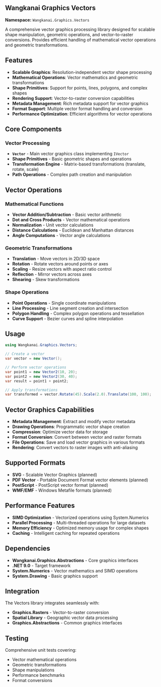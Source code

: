 ## Wangkanai Graphics Vectors

**Namespace:** `Wangkanai.Graphics.Vectors`

A comprehensive vector graphics processing library designed for scalable shape manipulation, geometric operations, and vector-to-raster conversions. Provides efficient handling of mathematical vector operations and geometric transformations.

## Features

- **Scalable Graphics**: Resolution-independent vector shape processing
- **Mathematical Operations**: Vector mathematics and geometric transformations
- **Shape Primitives**: Support for points, lines, polygons, and complex shapes
- **Rendering Support**: Vector-to-raster conversion capabilities
- **Metadata Management**: Rich metadata support for vector graphics
- **Format Support**: Multiple vector format handling and conversion
- **Performance Optimization**: Efficient algorithms for vector operations

## Core Components

### Vector Processing
- **`Vector`** - Main vector graphics class implementing `IVector`
- **Shape Primitives** - Basic geometric shapes and operations
- **Transformation Engine** - Matrix-based transformations (translate, rotate, scale)
- **Path Operations** - Complex path creation and manipulation

## Vector Operations

### Mathematical Functions
- **Vector Addition/Subtraction** - Basic vector arithmetic
- **Dot and Cross Products** - Vector mathematical operations
- **Normalization** - Unit vector calculations
- **Distance Calculations** - Euclidean and Manhattan distances
- **Angle Computations** - Vector angle calculations

### Geometric Transformations
- **Translation** - Move vectors in 2D/3D space
- **Rotation** - Rotate vectors around points or axes
- **Scaling** - Resize vectors with aspect ratio control
- **Reflection** - Mirror vectors across axes
- **Shearing** - Skew transformations

### Shape Operations
- **Point Operations** - Single coordinate manipulations
- **Line Processing** - Line segment creation and intersection
- **Polygon Handling** - Complex polygon operations and tessellation
- **Curve Support** - Bezier curves and spline interpolation

## Usage

```csharp
using Wangkanai.Graphics.Vectors;

// Create a vector
var vector = new Vector();

// Perform vector operations
var point1 = new Vector2(10, 20);
var point2 = new Vector2(30, 40);
var result = point1 + point2;

// Apply transformations
var transformed = vector.Rotate(45).Scale(2.0).Translate(100, 100);
```

## Vector Graphics Capabilities

- **Metadata Management**: Extract and modify vector metadata
- **Drawing Operations**: Programmatic vector shape creation
- **Compression**: Optimize vector data for storage
- **Format Conversion**: Convert between vector and raster formats
- **File Operations**: Save and load vector graphics in various formats
- **Rendering**: Convert vectors to raster images with anti-aliasing

## Supported Formats

- **SVG** - Scalable Vector Graphics (planned)
- **PDF Vector** - Portable Document Format vector elements (planned)
- **PostScript** - PostScript vector format (planned)
- **WMF/EMF** - Windows Metafile formats (planned)

## Performance Features

- **SIMD Optimization** - Vectorized operations using System.Numerics
- **Parallel Processing** - Multi-threaded operations for large datasets
- **Memory Efficiency** - Optimized memory usage for complex shapes
- **Caching** - Intelligent caching for repeated operations

## Dependencies

- **Wangkanai.Graphics.Abstractions** - Core graphics interfaces
- **.NET 9.0** - Target framework
- **System.Numerics** - Vector mathematics and SIMD operations
- **System.Drawing** - Basic graphics support

## Integration

The Vectors library integrates seamlessly with:
- **Graphics.Rasters** - Vector-to-raster conversion
- **Spatial Library** - Geographic vector data processing
- **Graphics.Abstractions** - Common graphics interfaces

## Testing

Comprehensive unit tests covering:
- Vector mathematical operations
- Geometric transformations
- Shape manipulations
- Performance benchmarks
- Format conversions
